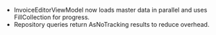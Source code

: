 - InvoiceEditorViewModel now loads master data in parallel and uses FillCollection for progress.
- Repository queries return AsNoTracking results to reduce overhead.
